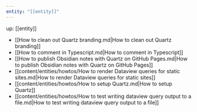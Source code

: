 ```yaml
---
entity: "[[entity]]"
---
```

up: [[entity]]

- [[How to clean out Quartz branding.md|How to clean out Quartz branding]]
- [[How to comment in Typescript.md|How to comment in Typescript]]
- [[How to publish Obsidian notes with Quartz on GitHub Pages.md|How to publish Obsidian notes with Quartz on GitHub Pages]]
- [[content/entities/howtos/How to render Dataview queries for static sites.md|How to render Dataview queries for static sites]]
- [[content/entities/howtos/How to setup Quartz.md|How to setup Quartz]]
- [[content/entities/howtos/How to test writing dataview query output to a file.md|How to test writing dataview query output to a file]]

